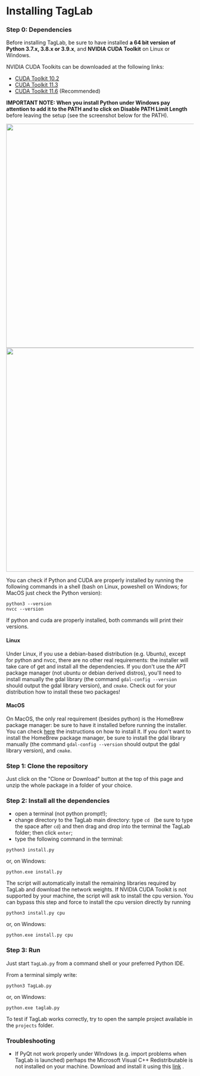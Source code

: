 # Installing TagLab

### Step 0: Dependencies
Before installing TagLab, be sure to have installed __a 64 bit version of Python 3.7.x, 3.8.x or 3.9.x__, and __NVIDIA CUDA Toolkit__ on Linux or Windows. 

NVIDIA CUDA Toolkits can be downloaded at the following links:

* [CUDA Toolkit 10.2](https://developer.nvidia.com/cuda-10.2-download-archive)<br>
* [CUDA Toolkit 11.3](https://developer.nvidia.com/cuda-11.3.0-download-archive)<br>
* [CUDA Toolkit 11.6](https://developer.nvidia.com/cuda-11-6-0-download-archive) (Recommended)<br>

__IMPORTANT NOTE: When you install Python under Windows pay attention to add it to the PATH and to click on Disable PATH Limit Length__ before leaving the setup (see the screenshot below for the PATH). 

<center>
<img src="https://github.com/cnr-isti-vclab/TagLab/blob/devel/docs/python-installation-add-to-PATH.png" width=600px>
<img src="https://github.com/cnr-isti-vclab/TagLab/blob/devel/docs/python-disable-path-length-limit.png" width=600px>
</center>

You can check if Python and CUDA are properly installed by running the following commands in a shell (bash on Linux, poweshell on Windows; for MacOS just check the Python version):

```
python3 --version
nvcc --version
```
If python and cuda are properly installed, both commands will print their versions.

#### Linux

Under Linux, if you use a debian-based distribution (e.g. Ubuntu), except for python and nvcc, there are no other real requirements: the installer will take care of get and install all the dependencies. If you don't use the APT package manager (not ubuntu or debian derived distros), you'll need to install manually the gdal library (the command `gdal-config --version` should output the gdal library version), and `cmake`. Check out for your distribution how to install these two packages!

#### MacOS

On MacOS, the only real requirement (besides python) is the HomeBrew package manager: be sure to have it installed before running the installer. You can check [here](https://brew.sh/) the instructions on how to install it. If you don't want to install the HomeBrew package manager, be sure to install the gdal library manually (the command `gdal-config --version` should output the gdal library version), and `cmake`.

### Step 1: Clone the repository
Just click on the "Clone or Download" button at the top of this page and unzip the whole package in a folder of your choice.

### Step 2: Install all the dependencies

- open a terminal (not python prompt!);
- change directory to the TagLab main directory: type `cd ` (be sure to type the space after `cd`) and then drag and drop into the terminal the TagLab folder; then click `enter`;
- type the following command in the terminal:

```
python3 install.py
```
or, on Windows:

```
python.exe install.py
```

The script will automatically install the remaining libraries required by TagLab and download the network weights.
If NVIDIA CUDA Toolkit is not supported by your machine, the script will ask to install the cpu version.
You can bypass this step and force to install the cpu version directly by running
```
python3 install.py cpu
```
or, on Windows:

```
python.exe install.py cpu
```

### Step 3: Run
Just start `TagLab.py` from a command shell or your preferred Python IDE.

From a terminal simply write:

```
python3 TagLab.py
```
or, on Windows:

```
python.exe taglab.py
```

To test if TagLab works correctly, try to open the sample project available in the `projects` folder.


### Troubleshooting

* If PyQt not work properly under WIndows (e.g. import problems when TagLab is launched) perhaps the Microsoft Visual C++ Redistributable is not installed on your machine. Download and install it using this [link](https://aka.ms/vs/17/release/vc_redist.x64.exe) .

